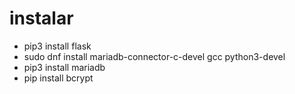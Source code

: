 # instalar
- pip3 install flask
- sudo dnf install mariadb-connector-c-devel gcc python3-devel
- pip3 install mariadb
- pip install bcrypt
